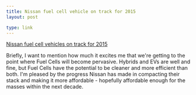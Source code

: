 ```yaml
---
title: Nissan fuel cell vehicle on track for 2015
layout: post

type: link
---
```


[Nissan fuel cell vehicles on track for 2015](http://www.autoblog.com/2011/11/29/nissan-fuel-cell-vehicle-on-track-for-2015/)

Briefly, I want to mention how much it excites me that we're getting to the point where Fuel Cells will become pervasive. Hybrids and EVs are well and fine, but Fuel Cells have the potential to be cleaner and more efficient than both. I'm pleased by the progress Nissan has made in compacting their stack and making it more affordable - hopefully affordable enough for the masses within the next decade.